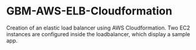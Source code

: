 # GBM-AWS-ELB-Cloudformation
Creation of an elastic load balancer using AWS Cloudformation. Two EC2 instances are configured inside the loadbalancer, which display a sample app.
